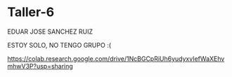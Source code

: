 # Taller-6

EDUAR JOSE SANCHEZ RUIZ 


ESTOY SOLO, NO TENGO GRUPO :(


https://colab.research.google.com/drive/1NcBGCpRiUh6yudyxvIefWaXEhvmhwV3P?usp=sharing
